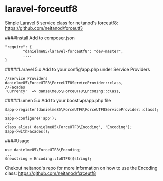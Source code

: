 # laravel-forceutf8
Simple Laravel 5 service class for neitanod's forceutf8: https://github.com/neitanod/forceutf8

####Install
Add to composer.json
 ```
 "require": {
         "danielme85/laravel-forceutf8": "dev-master",
         ....
 }
 ```

#####Laravel 5.x
 Add to your config/app.php under Service Providers
            
 ```
 //Service Providers
 danielme85\ForceUTF8\ForceUTF8ServiceProvider::class,
 //Facades
 'Currency'  => danielme85\ForceUTF8\Encoding::class,
 
 ```
 
#####Lumen 5.x
 Add to your boostrap/app.php file
 ```
 $app->register(danielme85\ForceUTF8\ForceUTF8ServiceProvider::class);
 ...
 $app->configure('app'); 
 ...
 class_alias('danielme85\ForceUTF8\Encoding', 'Encoding');
 $app->withFacades();
 ```
 
 ####Usage
 ```
 use danielme85\ForceUTF8\Encoding;
 ...
 $newstring = Encoding::toUTF8($string);
 ```
Chekout neitanod's repo for more information on how to use the Encoding class:
https://github.com/neitanod/forceutf8
